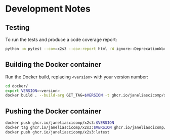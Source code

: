 # Development Notes

## Testing

To run the tests and produce a code coverage report:

```bash
python -m pytest --cov=x2s3 --cov-report html -W ignore::DeprecationWarning
```

## Building the Docker container

Run the Docker build, replacing `<version>` with your version number:

```bash
cd docker/
export VERSION=<version>
docker build . --build-arg GIT_TAG=$VERSION -t ghcr.io/janeliascicomp/x2s3:$VERSION
```

## Pushing the Docker container

```bash
docker push ghcr.io/janeliascicomp/x2s3:$VERSION
docker tag ghcr.io/janeliascicomp/x2s3:$VERSION ghcr.io/janeliascicomp/x2s3:latest
docker push ghcr.io/janeliascicomp/x2s3:latest
```
